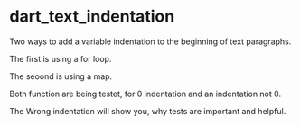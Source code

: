 # dart_text_indentation

Two ways to add a variable indentation to the beginning of text paragraphs.

The first is using a for loop.

The seoond is using a map.

Both function are being testet, for 0 indentation and an indentation not 0.

The Wrong indentation will show you, why tests are important and helpful.
